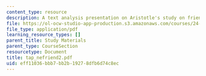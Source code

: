 ```yaml
---
content_type: resource
description: A text analysis presentation on Aristotle's study on friendship.
file: https://ol-ocw-studio-app-production.s3.amazonaws.com/courses/24-200-ancient-philosophy-fall-2004/eff11036bbb7bb2b19278dfb6d74c8ec_tap_nefriend2.pdf
file_type: application/pdf
learning_resource_types: []
parent_title: Study Materials
parent_type: CourseSection
resourcetype: Document
title: tap_nefriend2.pdf
uid: eff11036-bbb7-bb2b-1927-8dfb6d74c8ec
---
```

